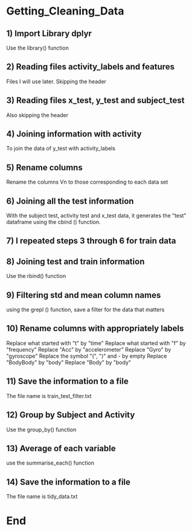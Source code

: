 # Getting_Cleaning_Data
## 1) Import Library dplyr
Use the library() function
## 2) Reading files activity_labels and features
Files I will use later. Skipping the header
## 3) Reading files x_test, y_test and subject_test
Also skipping the header
## 4) Joining information with activity
To join the data of y_test with activity_labels
## 5) Rename columns
Rename the columns Vn to those corresponding to each data set
## 6) Joining all the test information
With the subject test, activity test and x_test data, it generates the "test" dataframe using the cbind () function.
## 7) I repeated steps 3 through 6 for train data
## 8) Joining test and train information
Use the rbind() function
## 9) Filtering std and mean column names
using the grepl () function, save a filter for the data that matters
## 10) Rename columns with appropriately labels
Replace what started with "t" by "time"
Replace what started with "f" by "frequency"
Replace "Acc" by "accelerometer"
Replace "Gyro" by "gyroscope"
Replace the symbol "(", ")" and - by empty
Replace "BodyBody" by "body"
Replace "Body" by "body"
## 11) Save the information to a file
The file name is train_test_filter.txt
## 12) Group by Subject and Activity
Use the group_by() function
## 13) Average of each variable 
use the summarise_each() function
## 14) Save the information to a file
The file name is tidy_data.txt
# End
